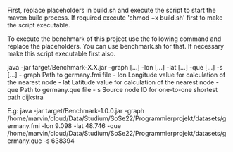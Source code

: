First, replace placeholders in build.sh and execute the script to start the maven build process.
If required execute 'chmod +x build.sh' first to make the script executable.

To execute the benchmark of this project use the following command and replace the placeholders.
You can use benchmark.sh for that. If necessary make this script executable first also.

java -jar target/Benchmark-X.X.jar -graph [...] -lon [...] -lat [...] -que [...] -s [...]
    - graph     Path to germany.fmi file
    - lon       Longitude value for calculation of the nearest node
    - lat       Latitude value for calculation of the nearest node
    - que       Path to germany.que file
    - s         Source node ID for one-to-one shortest path dijkstra

E.g:
java -jar target/Benchmark-1.0.0.jar -graph /home/marvin/cloud/Data/Studium/SoSe22/Programmierprojekt/datasets/germany.fmi -lon 9.098 -lat 48.746 -que /home/marvin/cloud/Data/Studium/SoSe22/Programmierprojekt/datasets/germany.que -s 638394